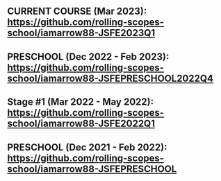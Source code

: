 ## CURRENT COURSE (Mar 2023): https://github.com/rolling-scopes-school/iamarrow88-JSFE2023Q1


## PRESCHOOL (Dec 2022 - Feb 2023): https://github.com/rolling-scopes-school/iamarrow88-JSFEPRESCHOOL2022Q4

## Stage #1 (Mar 2022 - May 2022): https://github.com/rolling-scopes-school/iamarrow88-JSFE2022Q1

## PRESCHOOL (Dec 2021 - Feb 2022): https://github.com/rolling-scopes-school/iamarrow88-JSFEPRESCHOOL
